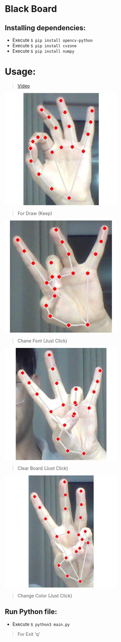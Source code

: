 # Black Board
## Installing dependencies:
- Execute `$ pip install opencv-python`
- Execute `$ pip install cvzone`
- Execute `$ pip install numpy`

# Usage:
> [Video]()

![](/Rme-Picture/Draw.png)
> For Draw (Keep)

![](/Rme-Picture/ChangeFont.png)
> Chane Font (Just Click)

![](/Rme-Picture/Clear.png)
> Clear Board (Just Click)

![](/Rme-Picture/ChangeColo.png)
> Change Color (Just Click)

## Run Python file:
- Execute `$ python3 main.py`
> For Exit 'q'
